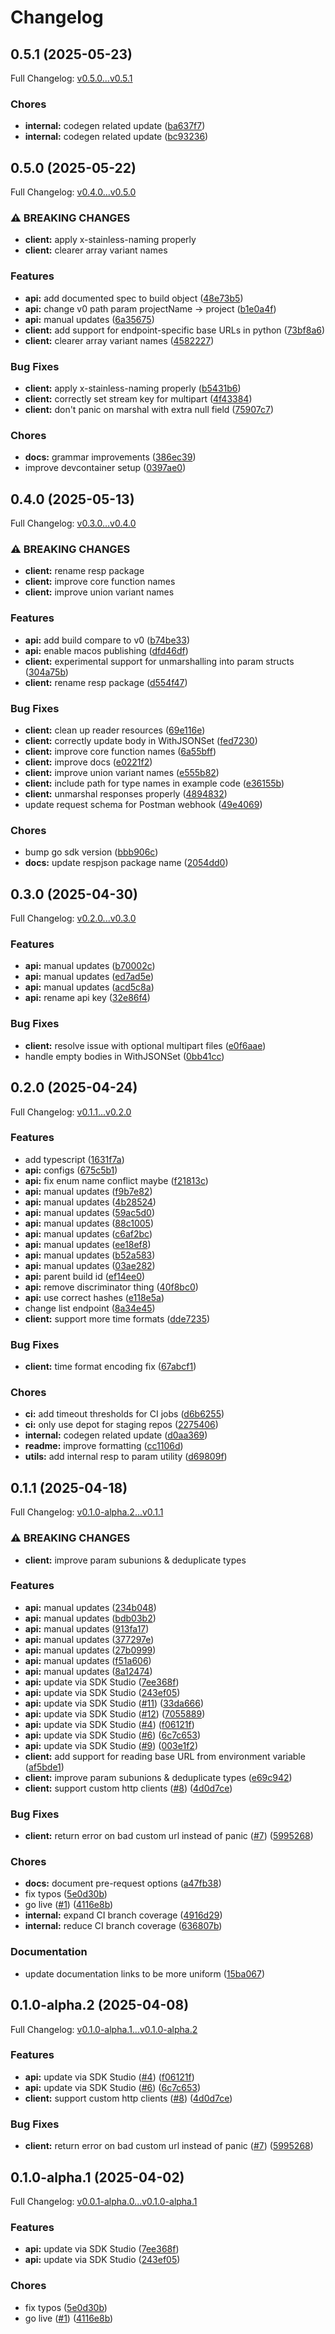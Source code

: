 # Changelog

## 0.5.1 (2025-05-23)

Full Changelog: [v0.5.0...v0.5.1](https://github.com/stainless-api/stainless-api-go/compare/v0.5.0...v0.5.1)

### Chores

* **internal:** codegen related update ([ba637f7](https://github.com/stainless-api/stainless-api-go/commit/ba637f79985d2015082e0ded170061910d234020))
* **internal:** codegen related update ([bc93236](https://github.com/stainless-api/stainless-api-go/commit/bc93236c1b04f82436e08a0c516462259902bf7e))

## 0.5.0 (2025-05-22)

Full Changelog: [v0.4.0...v0.5.0](https://github.com/stainless-api/stainless-api-go/compare/v0.4.0...v0.5.0)

### ⚠ BREAKING CHANGES

* **client:** apply x-stainless-naming properly
* **client:** clearer array variant names

### Features

* **api:** add documented spec to build object ([48e73b5](https://github.com/stainless-api/stainless-api-go/commit/48e73b597ef328835dd0df9e8ecf6a8689b6ea79))
* **api:** change v0 path param projectName -&gt; project ([b1e0a4f](https://github.com/stainless-api/stainless-api-go/commit/b1e0a4f199776dee07a0479ee354517bae401e6b))
* **api:** manual updates ([6a35675](https://github.com/stainless-api/stainless-api-go/commit/6a3567550ab09b8862a495034d9243158b394a53))
* **client:** add support for endpoint-specific base URLs in python ([73bf8a6](https://github.com/stainless-api/stainless-api-go/commit/73bf8a65ed56a538725b476f12ffb03919cbab59))
* **client:** clearer array variant names ([4582227](https://github.com/stainless-api/stainless-api-go/commit/4582227ff4050f1f47e161e119ffc3b7415dfac9))


### Bug Fixes

* **client:** apply x-stainless-naming properly ([b5431b6](https://github.com/stainless-api/stainless-api-go/commit/b5431b64be197c65e381a25c13d39a6c62a83be0))
* **client:** correctly set stream key for multipart ([4f43384](https://github.com/stainless-api/stainless-api-go/commit/4f43384c84b5171e67b6dac5ef33249d9abbef8b))
* **client:** don't panic on marshal with extra null field ([75907c7](https://github.com/stainless-api/stainless-api-go/commit/75907c735cea8973fe425d560720413231a594db))


### Chores

* **docs:** grammar improvements ([386ec39](https://github.com/stainless-api/stainless-api-go/commit/386ec399fcbe1db2a2b4afb830644aa02c84c4e3))
* improve devcontainer setup ([0397ae0](https://github.com/stainless-api/stainless-api-go/commit/0397ae07fa94953efb6c4c75c9857e29f6176c37))

## 0.4.0 (2025-05-13)

Full Changelog: [v0.3.0...v0.4.0](https://github.com/stainless-api/stainless-api-go/compare/v0.3.0...v0.4.0)

### ⚠ BREAKING CHANGES

* **client:** rename resp package
* **client:** improve core function names
* **client:** improve union variant names

### Features

* **api:** add build compare to v0 ([b74be33](https://github.com/stainless-api/stainless-api-go/commit/b74be333a6635561427ad62806d892a161aad6c3))
* **api:** enable macos publishing ([dfd46df](https://github.com/stainless-api/stainless-api-go/commit/dfd46df667ed6f23d4eb602df2db236326da23bc))
* **client:** experimental support for unmarshalling into param structs ([304a75b](https://github.com/stainless-api/stainless-api-go/commit/304a75b5b6ea718fdd45f829bfa96d7f611b1e43))
* **client:** rename resp package ([d554f47](https://github.com/stainless-api/stainless-api-go/commit/d554f478582782eb50b2305d8d1233c2908b07c2))


### Bug Fixes

* **client:** clean up reader resources ([69e116e](https://github.com/stainless-api/stainless-api-go/commit/69e116e4e92e5906258971e6394e2b0869663135))
* **client:** correctly update body in WithJSONSet ([fed7230](https://github.com/stainless-api/stainless-api-go/commit/fed72307ffa68a02c7e8241c0841d19f6f46c63a))
* **client:** improve core function names ([6a55bff](https://github.com/stainless-api/stainless-api-go/commit/6a55bff84360c6b5f45261d621fd3a7c0b55a2b4))
* **client:** improve docs ([e0221f2](https://github.com/stainless-api/stainless-api-go/commit/e0221f2fa6ff755f2b71d3f5f3920999b205e107))
* **client:** improve union variant names ([e555b82](https://github.com/stainless-api/stainless-api-go/commit/e555b826254cde0408443d1cb0a48b693638c060))
* **client:** include path for type names in example code ([e36155b](https://github.com/stainless-api/stainless-api-go/commit/e36155b7dbd43f6ed920943aa9f208a2b0de0854))
* **client:** unmarshal responses properly ([4894832](https://github.com/stainless-api/stainless-api-go/commit/489483217aa805f4a093c9492a5dff2b3a305480))
* update request schema for Postman webhook ([49e4069](https://github.com/stainless-api/stainless-api-go/commit/49e406984f4915919f9c921aeb27c74d6ab5c6e1))


### Chores

* bump go sdk version ([bbb906c](https://github.com/stainless-api/stainless-api-go/commit/bbb906cea4dd3065a0fe32f74e15f0f9187144ce))
* **docs:** update respjson package name ([2054dd0](https://github.com/stainless-api/stainless-api-go/commit/2054dd0c41817c5a29068cf5992f48941b5d4626))

## 0.3.0 (2025-04-30)

Full Changelog: [v0.2.0...v0.3.0](https://github.com/stainless-api/stainless-api-go/compare/v0.2.0...v0.3.0)

### Features

* **api:** manual updates ([b70002c](https://github.com/stainless-api/stainless-api-go/commit/b70002ccd217cd38db964c808bac5b461d9c3ec8))
* **api:** manual updates ([ed7ad5e](https://github.com/stainless-api/stainless-api-go/commit/ed7ad5e15998d43a0c816d33b7f7d9ad0e28af2b))
* **api:** manual updates ([acd5c8a](https://github.com/stainless-api/stainless-api-go/commit/acd5c8ad4db43eaf0f973c1be16b26b70abbdce0))
* **api:** rename api key ([32e86f4](https://github.com/stainless-api/stainless-api-go/commit/32e86f4320ea2bab4b873d2c43885acc4956b50c))


### Bug Fixes

* **client:** resolve issue with optional multipart files ([e0f6aae](https://github.com/stainless-api/stainless-api-go/commit/e0f6aae0788e375d8d87e0da1576b787ccd1b4c3))
* handle empty bodies in WithJSONSet ([0bb41cc](https://github.com/stainless-api/stainless-api-go/commit/0bb41cc9ad16ee1f4b7aaddf64764d75ba22a198))

## 0.2.0 (2025-04-24)

Full Changelog: [v0.1.1...v0.2.0](https://github.com/stainless-api/stainless-api-go/compare/v0.1.1...v0.2.0)

### Features

* add typescript ([1631f7a](https://github.com/stainless-api/stainless-api-go/commit/1631f7ad568491a66ed0b7e5821879cd5645cb21))
* **api:** configs ([675c5b1](https://github.com/stainless-api/stainless-api-go/commit/675c5b10c1cffd923f32261fa1cb06e1134b1775))
* **api:** fix enum name conflict maybe ([f21813c](https://github.com/stainless-api/stainless-api-go/commit/f21813cad5d2237595d1389bbe25747649055da7))
* **api:** manual updates ([f9b7e82](https://github.com/stainless-api/stainless-api-go/commit/f9b7e82bda7ad171be29985d013ce47781a8b6b0))
* **api:** manual updates ([4b28524](https://github.com/stainless-api/stainless-api-go/commit/4b285245767a00f24bda90c3088279d7d3b1a1e7))
* **api:** manual updates ([59ac5d0](https://github.com/stainless-api/stainless-api-go/commit/59ac5d095d4677f1722b76a9fc1c7531a424512a))
* **api:** manual updates ([88c1005](https://github.com/stainless-api/stainless-api-go/commit/88c10052262103a1b01809a0b9d43892f72c8657))
* **api:** manual updates ([c6af2bc](https://github.com/stainless-api/stainless-api-go/commit/c6af2bc172620f147bdb7b78b02b015c9c647150))
* **api:** manual updates ([ee18ef8](https://github.com/stainless-api/stainless-api-go/commit/ee18ef80f20bfe06e6c2c4eb665d82f3bfd9143f))
* **api:** manual updates ([b52a583](https://github.com/stainless-api/stainless-api-go/commit/b52a58329e8013cb34e4add568bc6b2f877c2628))
* **api:** manual updates ([03ae282](https://github.com/stainless-api/stainless-api-go/commit/03ae28279f75772025d2641212969db6409b11a5))
* **api:** parent build id ([ef14ee0](https://github.com/stainless-api/stainless-api-go/commit/ef14ee06c9ca5b16e10d2bdc6dce19d327cc1355))
* **api:** remove discriminator thing ([40f8bc0](https://github.com/stainless-api/stainless-api-go/commit/40f8bc0dd275031d0f7bc9a90e5a610676edda6e))
* **api:** use correct hashes ([e118e5a](https://github.com/stainless-api/stainless-api-go/commit/e118e5a173e468eb037b0e12e25d7e4e62cba6e9))
* change list endpoint ([8a34e45](https://github.com/stainless-api/stainless-api-go/commit/8a34e451abf01b2748a339990944f93b33787ddf))
* **client:** support more time formats ([dde7235](https://github.com/stainless-api/stainless-api-go/commit/dde72351a8cfbf8271984e9fda80b630d3fdf161))


### Bug Fixes

* **client:** time format encoding fix ([67abcf1](https://github.com/stainless-api/stainless-api-go/commit/67abcf1ace98c409d908e09f3d033cbfcf4a32e0))


### Chores

* **ci:** add timeout thresholds for CI jobs ([d6b6255](https://github.com/stainless-api/stainless-api-go/commit/d6b625593d4244a7a5ef5f98dbec567e5befb0de))
* **ci:** only use depot for staging repos ([2275406](https://github.com/stainless-api/stainless-api-go/commit/22754063ee707b8b0527f7b72b736180c48ecbc7))
* **internal:** codegen related update ([d0aa369](https://github.com/stainless-api/stainless-api-go/commit/d0aa3690b2c934f19a9d3d0f60d0f1167fb1eb9c))
* **readme:** improve formatting ([cc1106d](https://github.com/stainless-api/stainless-api-go/commit/cc1106df35a95fb7719589acc66c42c6bf2ff8cc))
* **utils:** add internal resp to param utility ([d69809f](https://github.com/stainless-api/stainless-api-go/commit/d69809f2f39bd1717bae31887079edac00ccabcc))

## 0.1.1 (2025-04-18)

Full Changelog: [v0.1.0-alpha.2...v0.1.1](https://github.com/stainless-api/stainless-api-go/compare/v0.1.0-alpha.2...v0.1.1)

### ⚠ BREAKING CHANGES

* **client:** improve param subunions & deduplicate types

### Features

* **api:** manual updates ([234b048](https://github.com/stainless-api/stainless-api-go/commit/234b04802dfab88748c758e735d2b682ab3ecfc9))
* **api:** manual updates ([bdb03b2](https://github.com/stainless-api/stainless-api-go/commit/bdb03b2a606e4f6d0547f73adc3adfcb1b049e17))
* **api:** manual updates ([913fa17](https://github.com/stainless-api/stainless-api-go/commit/913fa1787d8efaae448bf52a148a8bc1796ee863))
* **api:** manual updates ([377297e](https://github.com/stainless-api/stainless-api-go/commit/377297e3b24ce63148a542cf9e37974b814ceea2))
* **api:** manual updates ([27b0999](https://github.com/stainless-api/stainless-api-go/commit/27b0999fd27552e467fe95a98db43066c0746223))
* **api:** manual updates ([f51a606](https://github.com/stainless-api/stainless-api-go/commit/f51a606a7c59ce3e88a521928c4005c4d5d7fb7a))
* **api:** manual updates ([8a12474](https://github.com/stainless-api/stainless-api-go/commit/8a12474e56b70d86b3e003a0dcfd1552a69710c3))
* **api:** update via SDK Studio ([7ee368f](https://github.com/stainless-api/stainless-api-go/commit/7ee368fd3b3c66505831503c6875b3195bebe7e4))
* **api:** update via SDK Studio ([243ef05](https://github.com/stainless-api/stainless-api-go/commit/243ef05fc77763f465779bb695ecbdebb861b709))
* **api:** update via SDK Studio ([#11](https://github.com/stainless-api/stainless-api-go/issues/11)) ([33da666](https://github.com/stainless-api/stainless-api-go/commit/33da666557e3c2fd081ee2b2d3b7aebe390371ab))
* **api:** update via SDK Studio ([#12](https://github.com/stainless-api/stainless-api-go/issues/12)) ([7055889](https://github.com/stainless-api/stainless-api-go/commit/705588908654713e828181dc9521010faf1d008a))
* **api:** update via SDK Studio ([#4](https://github.com/stainless-api/stainless-api-go/issues/4)) ([f06121f](https://github.com/stainless-api/stainless-api-go/commit/f06121f8e6884e77ac754807cf40c1fc0b285cc6))
* **api:** update via SDK Studio ([#6](https://github.com/stainless-api/stainless-api-go/issues/6)) ([6c7c653](https://github.com/stainless-api/stainless-api-go/commit/6c7c653a883b2fe8871c50c0b149ff7164c28aeb))
* **api:** update via SDK Studio ([#9](https://github.com/stainless-api/stainless-api-go/issues/9)) ([003e1f2](https://github.com/stainless-api/stainless-api-go/commit/003e1f2b2be8bb53837975cbc1655b8e223053af))
* **client:** add support for reading base URL from environment variable ([af5bde1](https://github.com/stainless-api/stainless-api-go/commit/af5bde10c0861fb40bf1c741bbdbe6c3d376ffe7))
* **client:** improve param subunions & deduplicate types ([e69c942](https://github.com/stainless-api/stainless-api-go/commit/e69c942603e2cb95996f8b43b9cc860b955b51ce))
* **client:** support custom http clients ([#8](https://github.com/stainless-api/stainless-api-go/issues/8)) ([4d0d7ce](https://github.com/stainless-api/stainless-api-go/commit/4d0d7cee30fade3e4b16d149f39106e093222024))


### Bug Fixes

* **client:** return error on bad custom url instead of panic ([#7](https://github.com/stainless-api/stainless-api-go/issues/7)) ([5995268](https://github.com/stainless-api/stainless-api-go/commit/59952683d6e4f20a137f916e8db9a1d499db7861))


### Chores

* **docs:** document pre-request options ([a47fb38](https://github.com/stainless-api/stainless-api-go/commit/a47fb38eef2c775ab6395129658a3481ae3bc110))
* fix typos ([5e0d30b](https://github.com/stainless-api/stainless-api-go/commit/5e0d30b46a04841afd7c22d650e421047dfd66c2))
* go live ([#1](https://github.com/stainless-api/stainless-api-go/issues/1)) ([4116e8b](https://github.com/stainless-api/stainless-api-go/commit/4116e8b132ac5a4afdcbbda4839db27019750ada))
* **internal:** expand CI branch coverage ([4916d29](https://github.com/stainless-api/stainless-api-go/commit/4916d29a9163387820329b2e50184a3a02359403))
* **internal:** reduce CI branch coverage ([636807b](https://github.com/stainless-api/stainless-api-go/commit/636807b0baeb5fb65d65ded1637015a61292e70c))


### Documentation

* update documentation links to be more uniform ([15ba067](https://github.com/stainless-api/stainless-api-go/commit/15ba067db23338f70bf91a51cfd14baa629f8523))

## 0.1.0-alpha.2 (2025-04-08)

Full Changelog: [v0.1.0-alpha.1...v0.1.0-alpha.2](https://github.com/stainless-api/stainless-api-go/compare/v0.1.0-alpha.1...v0.1.0-alpha.2)

### Features

* **api:** update via SDK Studio ([#4](https://github.com/stainless-api/stainless-api-go/issues/4)) ([f06121f](https://github.com/stainless-api/stainless-api-go/commit/f06121f8e6884e77ac754807cf40c1fc0b285cc6))
* **api:** update via SDK Studio ([#6](https://github.com/stainless-api/stainless-api-go/issues/6)) ([6c7c653](https://github.com/stainless-api/stainless-api-go/commit/6c7c653a883b2fe8871c50c0b149ff7164c28aeb))
* **client:** support custom http clients ([#8](https://github.com/stainless-api/stainless-api-go/issues/8)) ([4d0d7ce](https://github.com/stainless-api/stainless-api-go/commit/4d0d7cee30fade3e4b16d149f39106e093222024))


### Bug Fixes

* **client:** return error on bad custom url instead of panic ([#7](https://github.com/stainless-api/stainless-api-go/issues/7)) ([5995268](https://github.com/stainless-api/stainless-api-go/commit/59952683d6e4f20a137f916e8db9a1d499db7861))

## 0.1.0-alpha.1 (2025-04-02)

Full Changelog: [v0.0.1-alpha.0...v0.1.0-alpha.1](https://github.com/stainless-api/stainless-api-go/compare/v0.0.1-alpha.0...v0.1.0-alpha.1)

### Features

* **api:** update via SDK Studio ([7ee368f](https://github.com/stainless-api/stainless-api-go/commit/7ee368fd3b3c66505831503c6875b3195bebe7e4))
* **api:** update via SDK Studio ([243ef05](https://github.com/stainless-api/stainless-api-go/commit/243ef05fc77763f465779bb695ecbdebb861b709))


### Chores

* fix typos ([5e0d30b](https://github.com/stainless-api/stainless-api-go/commit/5e0d30b46a04841afd7c22d650e421047dfd66c2))
* go live ([#1](https://github.com/stainless-api/stainless-api-go/issues/1)) ([4116e8b](https://github.com/stainless-api/stainless-api-go/commit/4116e8b132ac5a4afdcbbda4839db27019750ada))

